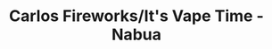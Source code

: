 ---
title: "Carlos Fireworks/It's Vape Time - Nabua"
url: /nabua/carlos-fireworks-its-vape-time-nabua/
shop: shop
---